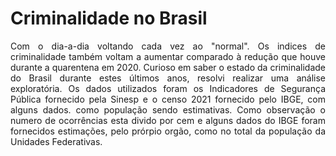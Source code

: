 # Criminalidade no Brasil
<div style="text-align: justify">Com o dia-a-dia voltando cada vez ao "normal". Os indices de criminalidade também voltam a aumentar
comparado à redução que houve durante a quarentena em 2020. Curioso em saber o estado da criminalidade
do Brasil durante estes últimos anos, resolvi realizar uma análise exploratória. Os dados utilizados
foram os Indicadores de Segurança Pública fornecido pela Sinesp e o censo 2021 fornecido pelo IBGE,
com alguns dados. como população sendo estimativas. Como observação o numero de ocorrências esta divido
por cem e alguns dados do IBGE foram fornecidos estimações, pelo prórpio orgão, como no total da população
da Unidades Federativas.</div>


